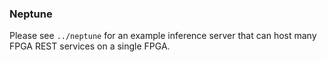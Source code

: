 ### Neptune

Please see `../neptune` for an example inference server that can host many FPGA REST services on a single FPGA.
